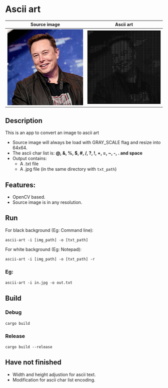 # Ascii art

Source image               |Ascii art
:-------------------------:|:-------------------------:
![](img/a_man.png)         |![](img/ascii.png)

## Description
This is an app to convert an image to ascii art
- Source image will always be load with GRAY_SCALE flag and resize into 64x64.
- The ascii char list is: 
**@, &, %, $, #, /, ?, !, +, =, ~, -, . and space**
- Output contains:
    + A .txt file
    + A .jpg file (in the same directory with `txt_path`)

## Features:
- OpenCV based.
- Source image is in any resolution.

## Run
For black background (Eg: Command line):
```shell
ascii-art -i [img_path] -o [txt_path]
```
For white background (Eg: Notepad):
```shell
ascii-art -i [img_path] -o [txt_path] -r
```
### Eg:
```shell
ascii-art -i in.jpg -o out.txt
```

## Build
### Debug
```shell
cargo build
```
### Release
```shell
cargo build --release
```

## Have not finished
- Width and height adjustion for ascii text.
- Modification for ascii char list encoding.